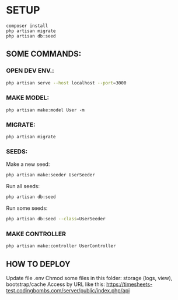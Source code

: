 # SETUP

```sh:
composer install
php artisan migrate
php artisan db:seed
```

## SOME COMMANDS:

### OPEN DEV ENV.:

```sh
php artisan serve --host localhost --port=3000
```

### MAKE MODEL:
```sh:
php artisan make:model User -m
```


### MIGRATE:
```sh:
php artisan migrate
```

### SEEDS:

Make a new seed:
```sh
php artisan make:seeder UserSeeder
```

Run all seeds:
```sh
php artisan db:seed
```

Run some seeds:
```sh
php artisan db:seed --class=UserSeeder
```

### MAKE CONTROLLER

```sh:
php artisan make:controller UserController
```

## HOW TO DEPLOY

Update file .env
Chmod some files in this folder: storage (logs, view), bootstrap/cache
Access by URL like this: https://timesheets-test.codingbombs.com/server/public/index.php/api

